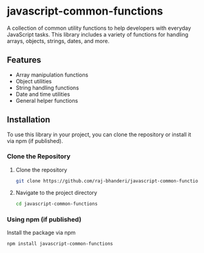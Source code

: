 # javascript-common-functions

A collection of common utility functions to help developers with everyday JavaScript tasks. This library includes a variety of functions for handling arrays, objects, strings, dates, and more.

## Features
- Array manipulation functions
- Object utilities
- String handling functions
- Date and time utilities
- General helper functions

## Installation

To use this library in your project, you can clone the repository or install it via npm (if published).

### Clone the Repository
1. Clone the repository
    ```sh
    git clone https://github.com/raj-bhanderi/javascript-common-functions.git
    ```

2. Navigate to the project directory
    ```sh
    cd javascript-common-functions
    ```

### Using npm (if published)
Install the package via npm
```sh
npm install javascript-common-functions
